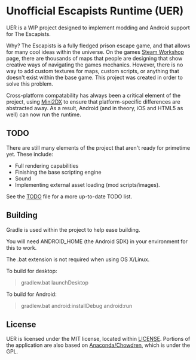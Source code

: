 # Unofficial Escapists Runtime (UER)

UER is a WIP project designed to implement modding and Android support for The Escapists.

Why?
The Escapists is a fully fledged prison escape game, and that allows for many cool ideas within the universe. On the games [Steam Workshop](http://steamcommunity.com/app/298630/workshop/) page, there are thousands of maps that people are designing that show creative ways of navigating the games mechanics. However, there is no way to add custom textures for maps, custom scripts, or anything that doesn't exist within the base game. This project was created in order to solve this problem.

Cross-platform compatability has always been a critical element of the project, using [Mini2DX](http://mini2dx.org/) to ensure that platform-specific differences are abstracted away. As a result, Android (and in theory, iOS and HTML5 as well) can now run the runtime.

## TODO
There are still many elements of the project that aren't ready for primetime yet. These include:

- Full rendering capabilities
- Finishing the base scripting engine
- Sound
- Implementing external asset loading (mod scripts/images).

See the [TODO](https://github.com/j-selby/EscapistsRuntime/blob/master/TODO.md) file for a more up-to-date TODO list.

## Building
Gradle is used within the project to help ease building.

You will need ANDROID_HOME (the Android SDK) in your environment for this to work.

The .bat extension is not required when using OS X/Linux.

To build for desktop:
> gradlew.bat launchDesktop

To build for Android:

> gradlew.bat android:installDebug android:run

## License
UER is licensed under the MIT license, located within [LICENSE](https://github.com/j-selby/EscapistsRuntime/blob/master/LICENSE). 
Portions of the application are also based on [Anaconda/Chowdren](https://github.com/matpow2/anaconda), which is under the GPL.
